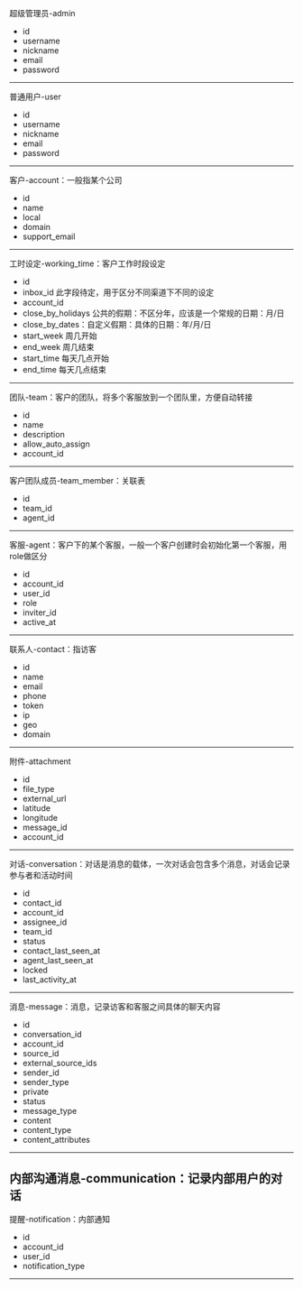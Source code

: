 超级管理员-admin
- id
- username
- nickname
- email
- password
---------------------------------
普通用户-user
- id
- username
- nickname
- email
- password
---------------------------------
客户-account：一般指某个公司
- id
- name
- local
- domain
- support_email
---------------------------------
工时设定-working_time：客户工作时段设定
- id
- inbox_id 此字段待定，用于区分不同渠道下不同的设定
- account_id
- close_by_holidays 公共的假期：不区分年，应该是一个常规的日期：月/日
- close_by_dates：自定义假期：具体的日期：年/月/日
- start_week 周几开始
- end_week 周几结束
- start_time 每天几点开始
- end_time 每天几点结束
---------------------------------
团队-team：客户的团队，将多个客服放到一个团队里，方便自动转接
- id
- name
- description
- allow_auto_assign
- account_id
---------------------------------
客户团队成员-team_member：关联表
- id
- team_id
- agent_id
---------------------------------
客服-agent：客户下的某个客服，一般一个客户创建时会初始化第一个客服，用role做区分
- id
- account_id
- user_id
- role
- inviter_id
- active_at
---------------------------------
联系人-contact：指访客
- id
- name
- email
- phone
- token
- ip
- geo
- domain
---------------------------------
附件-attachment
- id
- file_type
- external_url
- latitude
- longitude
- message_id
- account_id
---------------------------------
对话-conversation：对话是消息的载体，一次对话会包含多个消息，对话会记录参与者和活动时间
- id
- contact_id
- account_id
- assignee_id
- team_id
- status
- contact_last_seen_at
- agent_last_seen_at
- locked
- last_activity_at
---------------------------------
消息-message：消息，记录访客和客服之间具体的聊天内容
- id
- conversation_id
- account_id
- source_id
- external_source_ids
- sender_id
- sender_type
- private
- status
- message_type
- content
- content_type
- content_attributes
---------------------------------
内部沟通消息-communication：记录内部用户的对话
---------------------------------
提醒-notification：内部通知
- id
- account_id
- user_id
- notification_type
---------------------------------